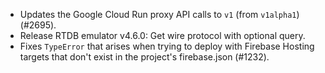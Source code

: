 - Updates the Google Cloud Run proxy API calls to `v1` (from `v1alpha1`) (#2695).
- Release RTDB emulator v4.6.0: Get wire protocol with optional query.
- Fixes `TypeError` that arises when trying to deploy with Firebase Hosting targets that don't exist in the project's firebase.json (#1232).
